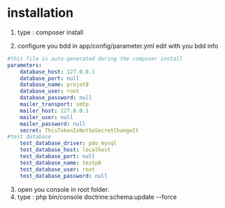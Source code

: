 # installation
1) type : composer install

2) configure you bdd in app/config/parameter.yml
edit with you bdd info
```yml
#this file is auto-generated during the composer install
parameters:
    database_host: 127.0.0.1
    database_port: null
    database_name: projet8
    database_user: root
    database_password: null
    mailer_transport: smtp
    mailer_host: 127.0.0.1
    mailer_user: null
    mailer_password: null
    secret: ThisTokenIsNotSoSecretChangeIt
#test database
    test_database_driver: pdo_mysql
    test_database_host: localhost
    test_database_port: null
    test_database_name: testp8
    test_database_user: root
    test_database_password: null
```
3) open you console in root folder.
4) type : php bin/console doctrine:schema:update --force


